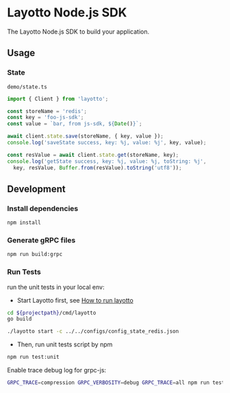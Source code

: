 # Layotto Node.js SDK

The Layotto Node.js SDK to build your application.

## Usage

### State

`demo/state.ts`

```ts
import { Client } from 'layotto';

const storeName = 'redis';
const key = 'foo-js-sdk';
const value = `bar, from js-sdk, ${Date()}`;

await client.state.save(storeName, { key, value });
console.log('saveState success, key: %j, value: %j', key, value);

const resValue = await client.state.get(storeName, key);
console.log('getState success, key: %j, value: %j, toString: %j',
  key, resValue, Buffer.from(resValue).toString('utf8'));
```

## Development

### Install dependencies

```bash
npm install
```

### Generate gRPC files

```bash
npm run build:grpc
```

### Run Tests

run the unit tests in your local env:

- Start Layotto first, see [How to run layotto](https://mosn.io/layotto/#/zh/start/state/start?id=%e7%ac%ac%e4%ba%8c%e6%ad%a5%ef%bc%9a%e8%bf%90%e8%a1%8clayotto)

```bash
cd ${projectpath}/cmd/layotto
go build

./layotto start -c ../../configs/config_state_redis.json
```

- Then, run unit tests script by npm

```bash
npm run test:unit
```

Enable trace debug log for grpc-js:

```bash
GRPC_TRACE=compression GRPC_VERBOSITY=debug GRPC_TRACE=all npm run test test/unit/Invoker.test.ts
```
